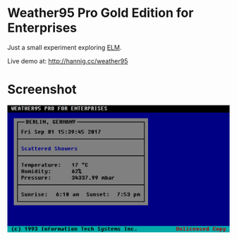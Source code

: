 
# Weather95 Pro Gold Edition for Enterprises

Just a small experiment exploring [ELM](https://elm-lang.org).

Live demo at: http://hannig.cc/weather95


# Screenshot
![Weather95 Pro](/doc/screenshot.jpg)




